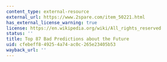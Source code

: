 ```yaml
---
content_type: external-resource
external_url: https://www.2spare.com/item_50221.html
has_external_license_warning: true
license: https://en.wikipedia.org/wiki/All_rights_reserved
status: ''
title: Top 87 Bad Predictions about the Future
uid: cfebeff8-4925-4a74-ac0c-265e23405b53
wayback_url: ''
---
```


